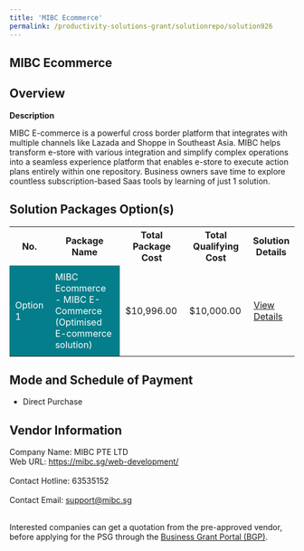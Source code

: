 ```yaml
---
title: 'MIBC Ecommerce'
permalink: /productivity-solutions-grant/solutionrepo/solution926
---
```


## MIBC Ecommerce

## Overview

**Description**

MIBC E-commerce is a powerful cross border platform that integrates with multiple channels like Lazada and Shoppe in Southeast Asia. MIBC helps transform e-store with various integration and simplify complex operations into a seamless experience platform that enables e-store to execute action plans entirely within one repository.
Business owners save time to explore countless subscription-based Saas tools by learning of just 1 solution.

## Solution Packages Option(s)

<table>
<tr>
<th><b>No.</b></th>
<th><b>Package Name</b></th>
<th><b>Total Package Cost</b></th>
<th><b>Total Qualifying Cost</b></th>
<th><b>Solution Details</b></th>
</tr>
<tr>
<td style='padding: 10px; background-color: #037E8A; color: #FFFFFF;'>Option 1</td>
<td style='padding: 10px; background-color: #037E8A; color: #FFFFFF;'>MIBC Ecommerce - MIBC E-Commerce (Optimised E-commerce solution)</td>
<td style='padding: 10px;'>$10,996.00</td>
<td style='padding: 10px;'>$10,000.00</td>
<td style='padding: 10px;'><a href='/images/psg/MIBC_20210224_Desensitised_Annex_3.pdf' target='_blank'>View Details</a></td>
</tr>
</table>

## Mode and Schedule of Payment

 - Direct Purchase

## Vendor Information

 Company Name: MIBC PTE LTD<br>Web URL: https://mibc.sg/web-development/ <br><br>Contact Hotline: 63535152 <br><br>Contact Email: support@mibc.sg <br><br>

Interested companies can get a quotation from the pre-approved vendor, before applying for the PSG through the <a href='https://www.businessgrants.gov.sg/' target='_blank' rel='noopener'>Business Grant Portal (BGP)</a>.

<script src="/jquery/resize-tables.js"></script>
